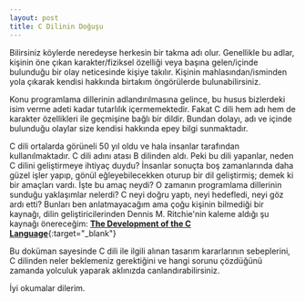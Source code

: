 ```yaml
---
layout: post
title: C Dilinin Doğuşu
---
```


Bilirsiniz köylerde neredeyse herkesin bir takma adı olur. Genellikle bu adlar, kişinin öne çıkan karakter/fiziksel özelliği veya başına gelen/içinde bulunduğu bir olay neticesinde kişiye takılır. Kişinin mahlasından/isminden yola çıkarak kendisi hakkında birtakım öngörülerde bulunabilirsiniz. 

Konu programlama dillerinin adlandırılmasına gelince, bu husus bizlerdeki isim verme adeti kadar tutarlılık içermemektedir. Fakat C dili hem adı hem de karakter özellikleri ile geçmişine bağlı bir dildir. Bundan dolayı, adı ve içinde bulunduğu olaylar size kendisi hakkında epey bilgi sunmaktadır.

C dili ortalarda görüneli 50 yıl oldu ve hala insanlar tarafından kullanılmaktadır. C dili adını atası B dilinden aldı. Peki bu dili yapanlar, neden C dilini geliştirmeye ihtiyaç duydu? İnsanlar sonuçta boş zamanlarında daha güzel işler yapıp, gönül eğleyebilecekken oturup bir dil geliştirmiş; demek ki bir amaçları vardı. İşte bu amaç neydi? O zamanın programlama dillerinin sunduğu yaklaşımlar nelerdi? C neyi doğru yaptı, neyi hedefledi, neyi göz ardı etti? Bunları ben anlatmayacağım ama çoğu kişinin bilmediği bir kaynağı, dilin geliştiricilerinden Dennis M. Ritchie'nin kaleme aldığı şu kaynağı önereceğim: [**The Development of the C Language**](https://www.bell-labs.com/usr/dmr/www/chist.pdf){:target="_blank"}

Bu doküman sayesinde C dili ile ilgili alınan tasarım kararlarının sebeplerini, C dilinden neler beklemeniz gerektiğini ve hangi sorunu çözdüğünü zamanda yolculuk yaparak aklınızda canlandırabilirsiniz.

İyi okumalar dilerim.